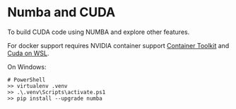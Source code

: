 # Numba and CUDA

To build CUDA code using NUMBA and explore other features.

For docker support requires NVIDIA container support [Container Toolkit](https://docs.nvidia.com/datacenter/cloud-native/container-toolkit/install-guide.html) and [Cuda on WSL](https://docs.nvidia.com/cuda/wsl-user-guide/index.html).

On Windows:
```
# PowerShell
>> virtualenv .venv
>> .\.venv\Scripts\activate.ps1
>> pip install --upgrade numba
```
